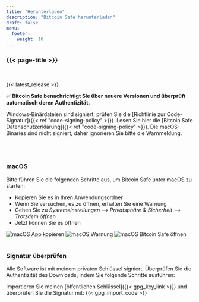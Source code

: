 ```yaml
---
title: "Herunterladen"
description: "Bitcoin Safe herunterladen"
draft: false
menu:
  footer:
    weight: 10
---
```


### {{< page-title >}} 

<br>

{{< latest_release >}}


✅ **Bitcoin Safe benachrichtigt Sie über neuere Versionen und überprüft automatisch deren Authentizität.**


Windows-Binärdateien sind signiert, prüfen Sie die [Richtlinie zur Code-Signatur]({{< ref "code-signing-policy" >}}). Lesen Sie hier die [Bitcoin Safe Datenschutzerklärung]({{< ref "code-signing-policy" >}}). Die macOS-Binaries sind nicht signiert, daher ignorieren Sie bitte die Warnmeldung.

<br>
<br>

###  macOS 

Bitte führen Sie die folgenden Schritte aus, um Bitcoin Safe unter macOS zu starten:
- Kopieren Sie es in Ihren Anwendungsordner
- Wenn Sie versuchen, es zu öffnen, erhalten Sie eine Warnung
- Gehen Sie zu *Systemeinstellungen* --> *Privatsphäre & Sicherheit* --> *Trotzdem öffnen*
- Jetzt können Sie es öffnen


<img src="/images/mac/copy-app.png" alt="macOS App kopieren"   /> 
<img src="/images/mac/warning.png" alt="macOS Warnung"   /> 
<img src="/images/mac/disable.png" alt="macOS Bitcoin Safe öffnen"   /> 

<br>
<br>

###  Signatur überprüfen

Alle Software ist mit meinem privaten Schlüssel signiert. Überprüfen Sie die Authentizität des Downloads, indem Sie folgende Schritte ausführen:

Importieren Sie meinen [öffentlichen Schlüssel]({{< gpg_key_link >}}) und überprüfen Sie die Signatur mit:
{{< gpg_import_code >}}


<br> 
<br>


<!-- ### Alternative install  via pip  on Mac, Linux, or Windows 
PyPi: https://pypi.org/project/bitcoin-safe/
python -m pip install bitcoin-safe
python -m bitcoin_safe
-->